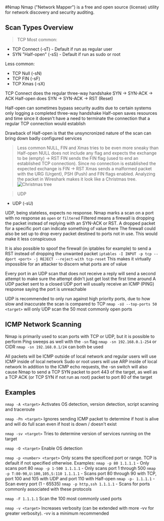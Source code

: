 #Nmap
Nmap ("Network Mapper") is a free and open source (license) utility for network discovery and security auditing.

## Scan Types Overview
> TCP
Most common:
- TCP Connect (-sT) - Default if run as regular user
- SYN "Half-open" (-sS) - Default if run as sudo or root

Less common:
- TCP Null (-sN)
- TCP FIN (-sF)
- TCP Xmas (-sX)

TCP Connect does the regular three-way handshake SYN -> SYN-ACK -> ACK
Half-open does SYN -> SYN-ACK -> RST (Reset)

Half-open can sometimes bypass security audits due to certain systems only logging a completed three-way handshake
Half-open saves resources and time since it doesn't have a need to terminate the connection that a regular TCP connection would establish

Drawback of Half-open is that the unsyncronized nature of the scan can bring down badly configured services

> Less common
NULL, FIN and Xmas tries to be even more sneaky than Half-open
NULL does not include any flag and expects the exchange to be (empty) -> RST
FIN sends the FIN flag (used to end an established TCP connection). Since no connection is established the expected exchange is FIN -> RST
Xmas sends a malformed packet with the URG (Urgent), PSH (Push) and FIN flags enabled. Analyzing the packet in Wireshark makes it look like a Christmas tree.
![Christmas tree](https://www.plixer.com/wp-content/uploads/2015/12/xmaswireshark.jpg)

> UDP
- UDP (-sU)

UDP, being stateless, expects no response. Nmap marks a scan on a port with no response as `open` or `filtered`
Filtered means a firewall is dropping the packet instead of replying with an SYN-ACK or RST. A dropped packet for a specific port can indicate something of value there
The firewall could also be set up to drop every packet destined to ports not in use. This would make it less conspicuous

It is also possible to spoof the firewall (in iptables for example) to send a RST instead of dropping the unwanted packet
`iptables -I INPUT -p tcp --dport <port> -j REJECT --reject-with tcp-reset`
This makes it virtually impossible for an attacker to discern what ports are of value

Every port in an UDP scan that does not receive a reply will send a second attempt to make sure the attempt didn't just get lost the first time around
A UDP packet sent to a closed UDP port will usually receive an ICMP (PING) response saying the port is unreachable

UDP is recommended to only run against high priority ports, due to how slow and inaccurate the scan is compared to TCP
`nmap -sU --top-ports 50 <target>` will only UDP scan the 50 most commonly open ports

## ICMP Network Scanning

Nmap is primarily used to scan ports with TCP or UDP, but it is possible to perform Ping sweeps as well with the `-sn` flag
`nmap -sn 192.168.0.1-254` or CIDR `nmap -sn 192.168.0.1/24` can both be used

All packets will be ICMP outside of local network and regular users will use ICMP inside of local network
Sudo or root users will use ARP inside of local network
In addition to the ICMP echo requests, the -sn switch will also cause Nmap to send a TCP SYN packet to port 443 of the target, 
as well as a TCP ACK (or TCP SYN if not run as root) packet to port 80 of the target

## Examples
`nmap -A <target>`
Activates OS detection, version detection, script scanning and traceroute

`nmap -Pn <target>`
Ignores sending ICMP packet to determine if host is alive and will do full scan even if host is down / doesn't exist

`nmap -sv <target>`
Tries to determine version of services running on the target

`nmap -O <target>`
Enable OS detection

`nmap -p <number> <target>`
Only scans the specificed port or range. TCP is default if not specified otherwise. Examples:
`nmap -p 80 1.1.1.1` - Only scans port 80
`nmap -p 1-500 1.1.1.1` - Only scans port 1 through 500
`nmap -p T:80-90,U:100,105,S:110 1.1.1.1` - Scans port 80 through 90 with TCP, port 100 and 105 with UDP and port 110 with Half-open
`nmap -p- 1.1.1.1` - Scan every port (1 - 65535)
`nmap -p http,ssh 1.1.1.1` - Scans for ports commonly associated with these protocols

`nmap -F 1.1.1.1`
Scan the 100 most commonly used ports

`nmap -v <target>`
Increases verbosity (can be extended with more -vv for greater verbosity). -vv is a minimum recommended




